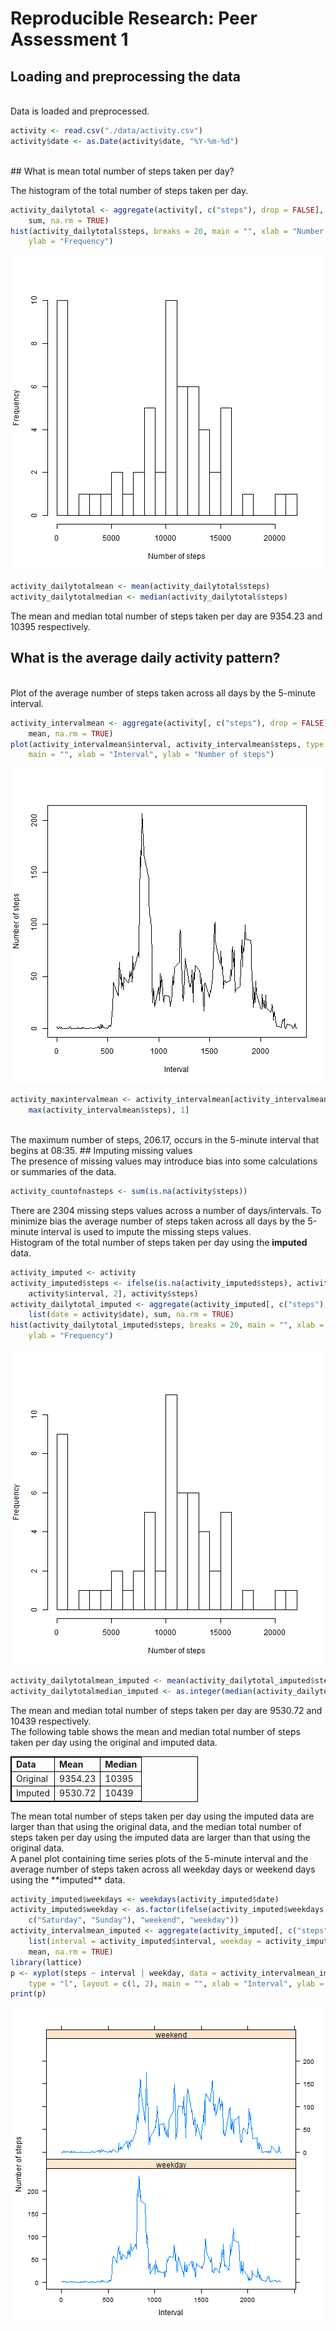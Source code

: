 # Reproducible Research: Peer Assessment 1
  
## Loading and preprocessing the data
<br>
Data is loaded and preprocessed.

```r
activity <- read.csv("./data/activity.csv")
activity$date <- as.Date(activity$date, "%Y-%m-%d")
```

<br>
## What is mean total number of steps taken per day?

The histogram of the total number of steps taken per day.

```r
activity_dailytotal <- aggregate(activity[, c("steps"), drop = FALSE], list(date = activity$date), 
    sum, na.rm = TRUE)
hist(activity_dailytotal$steps, breaks = 20, main = "", xlab = "Number of steps", 
    ylab = "Frequency")
```

![plot of chunk dailytotal](figure/dailytotal.png) 

```r
activity_dailytotalmean <- mean(activity_dailytotal$steps)
activity_dailytotalmedian <- median(activity_dailytotal$steps)
```

The mean and median total number of steps taken per day are 9354.23 and 10395 respectively.
<br>
## What is the average daily activity pattern?
<br/>
Plot of the average number of steps taken across all days by the 5-minute interval.

```r
activity_intervalmean <- aggregate(activity[, c("steps"), drop = FALSE], list(interval = activity$interval), 
    mean, na.rm = TRUE)
plot(activity_intervalmean$interval, activity_intervalmean$steps, type = "l", 
    main = "", xlab = "Interval", ylab = "Number of steps")
```

![plot of chunk intervalmean](figure/intervalmean.png) 

```r
activity_maxintervalmean <- activity_intervalmean[activity_intervalmean$steps == 
    max(activity_intervalmean$steps), 1]
```

<br>
The maximum number of steps, 206.17, occurs in the 5-minute interval that begins at 08:35.
## Imputing missing values
<br>
The presence of missing values may introduce bias into some calculations or summaries of the data.

```r
activity_countofnasteps <- sum(is.na(activity$steps))
```

There are 2304 missing steps values across a number of days/intervals. To minimize bias the average number of steps taken across all days by the 5-minute interval is used to impute the missing steps values.
<br>
Histogram of the total number of steps taken per day using the **imputed** data.

```r
activity_imputed <- activity
activity_imputed$steps <- ifelse(is.na(activity_imputed$steps), activity_intervalmean[activity_intervalmean$interval == 
    activity$interval, 2], activity$steps)
activity_dailytotal_imputed <- aggregate(activity_imputed[, c("steps"), drop = FALSE], 
    list(date = activity$date), sum, na.rm = TRUE)
hist(activity_dailytotal_imputed$steps, breaks = 20, main = "", xlab = "Number of steps", 
    ylab = "Frequency")
```

![plot of chunk dailytotal_imputed](figure/dailytotal_imputed.png) 

```r
activity_dailytotalmean_imputed <- mean(activity_dailytotal_imputed$steps)
activity_dailytotalmedian_imputed <- as.integer(median(activity_dailytotal_imputed$steps))
```

The mean and median total number of steps taken per day are 9530.72 and 10439 respectively.
<br>
The following table shows the mean and median total number of steps taken per day using the original and imputed data.
<br>
  <style>
  table,th,td
{
  border:1px solid black;
}
</style>
  <table style="width:300px">
  <tr>
  <td><b>Data</td>
  <td><b>Mean</td>
  <td><b>Median</td>
  </tr>
  <tr>
  <td>Original</td>
  <td>9354.23</td>
  <td>10395</td>
  </tr>
  <tr>
  <td>Imputed</td>
  <td>9530.72</td>
  <td>10439</td>
  </tr>
  </table>
  The mean total number of steps taken per day using the imputed data are larger than that using the original data, and the median total number of steps taken per day using the imputed data are larger than that using the original data.
<br>
A panel plot containing time series plots of the 5-minute interval and the average number of steps taken across all weekday days or weekend days using the **imputed** data.

```r
activity_imputed$weekdays <- weekdays(activity_imputed$date)
activity_imputed$weekday <- as.factor(ifelse(activity_imputed$weekdays %in% 
    c("Saturday", "Sunday"), "weekend", "weekday"))
activity_intervalmean_imputed <- aggregate(activity_imputed[, c("steps"), drop = FALSE], 
    list(interval = activity_imputed$interval, weekday = activity_imputed$weekday), 
    mean, na.rm = TRUE)
library(lattice)
p <- xyplot(steps ~ interval | weekday, data = activity_intervalmean_imputed, 
    type = "l", layout = c(1, 2), main = "", xlab = "Interval", ylab = "Number of steps")
print(p)
```

![plot of chunk intervalmean_imputed](figure/intervalmean_imputed.png) 

